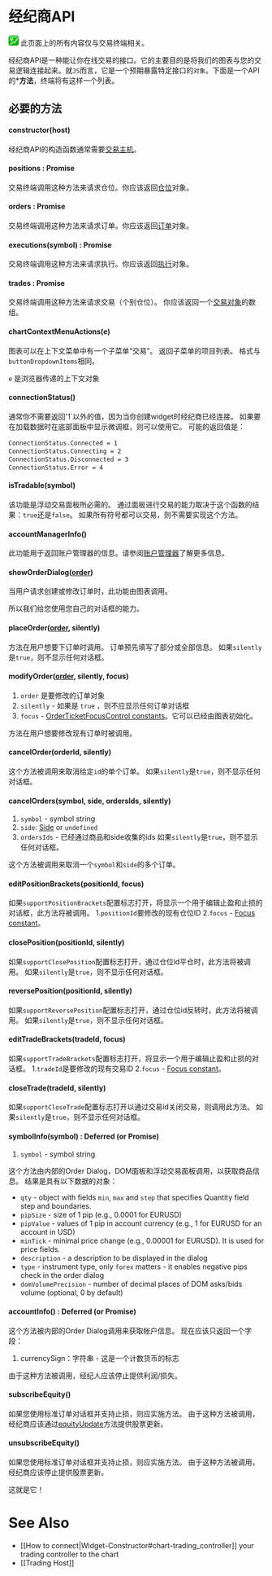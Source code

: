 # 经纪商API

![](/images/trading.png) 此页面上的所有内容仅与交易终端相关。

经纪商API是一种能让你在线交易的接口。它的主要目的是将我们的图表与您的交易逻辑连接起来。就`JS`而言，它是一个预期暴露特定接口的`对象`。下面是一个API的***方法**，终端将有这样一个列表。

## 必要的方法

#### constructor(host)
经纪商API的构造函数通常需要[交易主机](/book/Trading-Host.md)。

#### positions : Promise
交易终端调用这种方法来请求仓位。你应该返回[仓位](/book/Trading-Objects-and-Constants.md#position)对象。

#### orders : Promise
交易终端调用这种方法来请求订单。你应该返回[订单](/book/Trading-Objects-and-Constants.md#order)对象。

#### executions(symbol) : Promise
交易终端调用这种方法来请求执行。你应该返回[执行](/book/Trading-Objects-and-Constants.md#execution)对象。

#### trades : Promise
交易终端调用这种方法来请求交易（个别仓位）。 你应该返回一个[交易对象](/book/Trading-Objects-and-Constants.md#trade)的数组。

#### chartContextMenuActions(e)
图表可以在上下文菜单中有一个子菜单“交易”。 返回子菜单的项目列表。 格式与`buttonDropdownItems`相同。

`e` 是浏览器传递的上下文对象

#### connectionStatus()
通常你不需要返回'1`以外的值，因为当你创建widget时经纪商已经连接。 如果要在加载数据时在底部面板中显示微调框，则可以使用它。
可能的返回值是：

```
ConnectionStatus.Connected = 1
ConnectionStatus.Connecting = 2
ConnectionStatus.Disconnected = 3
ConnectionStatus.Error = 4
```

#### isTradable(symbol)
该功能是浮动交易面板所必需的。 通过面板进行交易的能力取决于这个函数的结果：`true`还是`false`。 如果所有符号都可以交易，则不需要实现这个方法。

#### accountManagerInfo()
此功能用于返回账户管理器的信息。请参阅[账户管理器](/book/Account-Manager.md)了解更多信息。

#### showOrderDialog([order](/book/Trading-Objects-and-Constants.md#order))
当用户请求创建或修改订单时，此功能由图表调用。

所以我们给您使用您自己的对话框的能力。

#### placeOrder([order](/book/Trading-Objects-and-Constants.md#order), silently)

方法在用户想要下订单时调用。 订单预先填写了部分或全部信息。
如果`silently`是`true`，则不显示任何对话框。

#### modifyOrder([order](/book/Trading-Objects-and-Constants.md#order), silently, focus)
1. `order` 是要修改的订单对象
2. `silently` - 如果是 `true` ，则不应显示任何订单对话框
3. `focus` - [OrderTicketFocusControl constants](/book/Trading-Objects-and-Constants.md#orderticketfocuscontrol)。它可以已经由图表初始化。

方法在用户想要修改现有订单时被调用。

#### cancelOrder(orderId, silently)
这个方法被调用来取消给定`id`的单个订单。
如果`silently`是`true`，则不显示任何对话框。

#### cancelOrders(symbol, side, ordersIds, silently)
1. `symbol` - symbol string
2. `side`: [Side](/book/Trading-Objects-and-Constants.md#side) or `undefined`
3. `ordersIds` - 已经通过商品和side收集的ids
如果`silently`是`true`，则不显示任何对话框。

这个方法被调用来取消一个`symbol`和`side`的多个订单。

#### editPositionBrackets(positionId, focus)
如果`supportPositionBrackets`配置标志打开，将显示一个用于编辑止盈和止损的对话框，此方法将被调用。
1.`positionId`要修改的现有仓位ID
2.`focus` - [Focus constant](/book/Trading-Objects-and-Constants.md#focusoptions])。

#### closePosition(positionId, silently)
如果`supportClosePosition`配置标志打开，通过仓位id平仓时，此方法将被调用。
如果`silently`是`true`，则不显示任何对话框。

#### reversePosition(positionId, silently)
如果`supportReversePosition`配置标志打开，通过仓位id反转时，此方法将被调用。
如果`silently`是`true`，则不显示任何对话框。

#### editTradeBrackets(tradeId, focus)
如果`supportTradeBrackets`配置标志打开，将显示一个用于编辑止盈和止损的对话框。
1.`tradeId`是要修改的现有交易ID
2.`focus` - [Focus constant](/book/Trading-Objects-and-Constants.md#focusoptions])。

#### closeTrade(tradeId, silently)
如果`supportCloseTrade`配置标志打开以通过交易id关闭交易，则调用此方法。
如果`silently`是`true`，则不显示任何对话框。

#### symbolInfo(symbol) : Deferred (or Promise)
1. `symbol` - symbol string

这个方法由内部的Order Dialog，DOM面板和浮动交易面板调用，以获取商品信息。
结果是具有以下数据的对象：

- `qty` - object with fields `min`, `max` and `step` that specifies Quantity field step and boundaries.
- `pipSize` - size of 1 pip (e.g., 0.0001 for EURUSD)
- `pipValue` - values of 1 pip in account currency (e.g., 1 for EURUSD for an account in USD)
- `minTick` - minimal price change (e.g., 0.00001 for EURUSD). It is used for price fields.
- `description` - a description to be displayed in the dialog
- `type` - instrument type, only `forex` matters - it enables negative pips check in the order dialog
- `domVolumePrecision` - number of decimal places of DOM asks/bids volume (optional, 0 by default)

#### accountInfo() : Deferred (or Promise)

这个方法被内部的Order Dialog调用来获取帐户信息。
现在应该只返回一个字段：
1. currencySign：字符串 - 这是一个计数货币的标志

由于这种方法被调用，经纪人应该停止提供利润/损失。

#### subscribeEquity()

如果您使用标准订单对话框并支持止损，则应实施方法。
由于这种方法被调用，经纪商应该通过[equityUpdate](/book/Trading-Host.md#equityupdateequity)方法提供股票更新。

#### unsubscribeEquity()
如果您使用标准订单对话框并支持止损，则应实施方法。
由于这种方法被调用，经纪商应该停止提供股票更新。

这就是它！

# See Also
  * [[How to connect|Widget-Constructor#chart-trading_controller]] your trading controller to the chart
  * [[Trading Host]]
